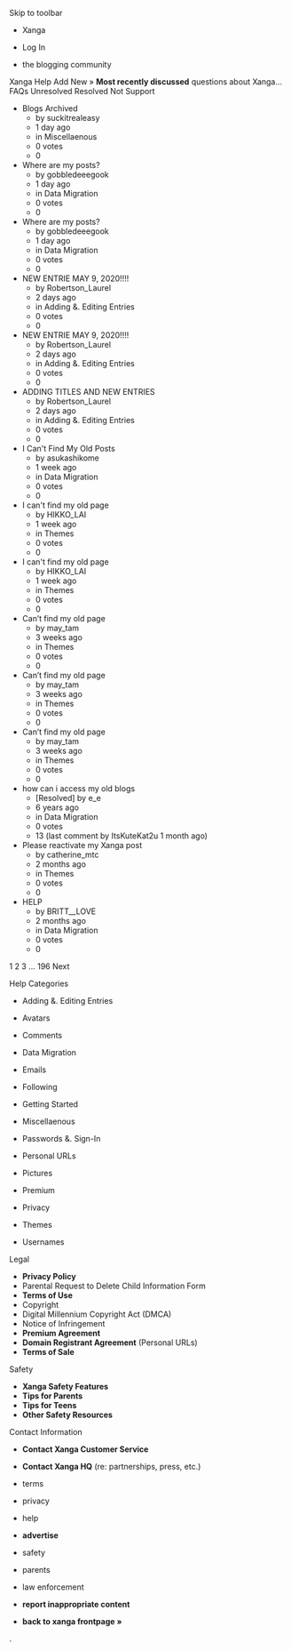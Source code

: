 Skip to toolbar

*   Xanga

*   Log In

*   the blogging community

Xanga Help Add New » **Most recently discussed** questions about Xanga… FAQs Unresolved Resolved Not Support

*   Blogs Archived
    *   by suckitrealeasy
    *   1 day ago
    *   in Miscellaenous
    *   0 votes
    *   0
*   Where are my posts?
    *   by gobbledeeegook
    *   1 day ago
    *   in Data Migration
    *   0 votes
    *   0
*   Where are my posts?
    *   by gobbledeeegook
    *   1 day ago
    *   in Data Migration
    *   0 votes
    *   0
*   NEW ENTRIE MAY 9, 2020!!!!
    *   by Robertson\_Laurel
    *   2 days ago
    *   in Adding &. Editing Entries
    *   0 votes
    *   0
*   NEW ENTRIE MAY 9, 2020!!!!
    *   by Robertson\_Laurel
    *   2 days ago
    *   in Adding &. Editing Entries
    *   0 votes
    *   0
*   ADDING TITLES AND NEW ENTRIES
    *   by Robertson\_Laurel
    *   2 days ago
    *   in Adding &. Editing Entries
    *   0 votes
    *   0
*   I Can't Find My Old Posts
    *   by asukashikome
    *   1 week ago
    *   in Data Migration
    *   0 votes
    *   0
*   I can't find my old page
    *   by HIKKO\_LAI
    *   1 week ago
    *   in Themes
    *   0 votes
    *   0
*   I can't find my old page
    *   by HIKKO\_LAI
    *   1 week ago
    *   in Themes
    *   0 votes
    *   0
*   Can’t find my old page
    *   by may\_tam
    *   3 weeks ago
    *   in Themes
    *   0 votes
    *   0
*   Can’t find my old page
    *   by may\_tam
    *   3 weeks ago
    *   in Themes
    *   0 votes
    *   0
*   Can’t find my old page
    *   by may\_tam
    *   3 weeks ago
    *   in Themes
    *   0 votes
    *   0
*   how can i access my old blogs
    *   \[Resolved\] by e\_e
    *   6 years ago
    *   in Data Migration
    *   0 votes
    *   13 (last comment by ItsKuteKat2u 1 month ago)
*   Please reactivate my Xanga post
    *   by catherine\_mtc
    *   2 months ago
    *   in Themes
    *   0 votes
    *   0
*   HELP
    *   by BRITT\_\_LOVE
    *   2 months ago
    *   in Data Migration
    *   0 votes
    *   0

1 2 3 ... 196 Next

Help Categories

*   Adding &. Editing Entries
*   Avatars
*   Comments
*   Data Migration
*   Emails
*   Following
*   Getting Started
*   Miscellaenous

*   Passwords &. Sign-In
*   Personal URLs
*   Pictures
*   Premium
*   Privacy
*   Themes
*   Usernames

Legal

*   **Privacy Policy**
*   Parental Request to Delete Child Information Form
*   **Terms of Use**
*   Copyright
*   Digital Millennium Copyright Act (DMCA)
*   Notice of Infringement
*   **Premium Agreement**
*   **Domain Registrant Agreement** (Personal URLs)
*   **Terms of Sale**

Safety

*   **Xanga Safety Features**
*   **Tips for Parents**
*   **Tips for Teens**
*   **Other Safety Resources**

Contact Information

*   **Contact Xanga Customer Service**
*   **Contact Xanga HQ** (re: partnerships, press, etc.)

*   terms
*   privacy
*   help
*   **advertise**

*   safety
*   parents
*   law enforcement
*   **report inappropriate content**

*   **back to xanga frontpage »**

<img src="http://pixel.quantserve.com/pixel/p-87h-iNOVooym2.gif" style="display: none" height="1" width="1" alt="Quantcast"/>.